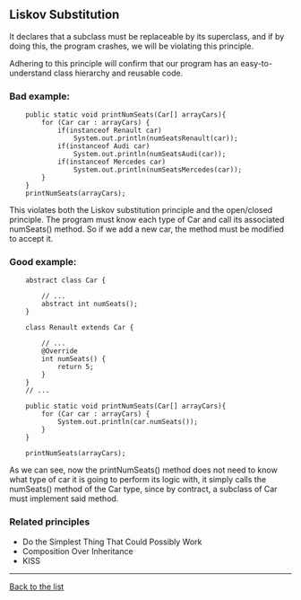 ## Liskov Substitution

It declares that a subclass must be replaceable by its superclass, and if by doing this, the program crashes, we will be violating this principle.

Adhering to this principle will confirm that our program has an easy-to-understand class hierarchy and reusable code.

### Bad example:

```:
    public static void printNumSeats(Car[] arrayCars){
        for (Car car : arrayCars) {
            if(instanceof Renault car)
                System.out.println(numSeatsRenault(car));
            if(instanceof Audi car)
                System.out.println(numSeatsAudi(car));
            if(instanceof Mercedes car)
                System.out.println(numSeatsMercedes(car));
        }
    }
    printNumSeats(arrayCars);
```

This violates both the Liskov substitution principle and the open/closed principle. The program must know each type of Car and call its associated numSeats() method. So if we add a new car, the method must be modified to accept it.

### Good example:


```:
    abstract class Car {

        // ...
        abstract int numSeats();
    }

    class Renault extends Car {

        // ...
        @Override
        int numSeats() {
            return 5;
        }
    }
    // ...

    public static void printNumSeats(Car[] arrayCars){
        for (Car car : arrayCars) {
            System.out.println(car.numSeats());
        }
    }

    printNumSeats(arrayCars);
```

As we can see, now the printNumSeats() method does not need to know what type of car it is going to perform its logic with, it simply calls the numSeats() method of the Car type, since by contract, a subclass of Car must implement said method.

### Related principles

- Do the Simplest Thing That Could Possibly Work
- Composition Over Inheritance
- KISS

---
[Back to the list](./README.md)